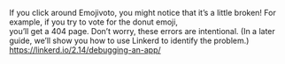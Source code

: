 If you click around Emojivoto, you might notice that it’s a little broken! For example, if you try to vote for the donut emoji,  
you’ll get a 404 page. Don’t worry, these errors are intentional. (In a later guide, we’ll show you how to use Linkerd to identify the problem.)  
<https://linkerd.io/2.14/debugging-an-app/>
